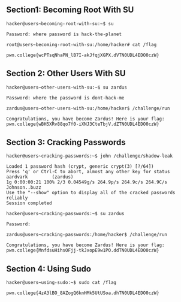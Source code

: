## Section1: Becoming Root With SU
`hacker@users~becoming-root-with-su:~$ su`
```
Password: where password is hack-the-planet
```
`root@users~becoming-root-with-su:/home/hacker# cat /flag`
```
pwn.college{wcPTsqNhaPN_lB7I-akJfqjXGPX.dVTN0UDL4EDO0czW}
```
## Section 2: Other Users With SU
`hacker@users~other-users-with-su:~$ su zardus`
```
Password: where the password is dont-hack-me
```
`zardus@users~other-users-with-su:/home/hacker$ /challenge/run`
```
Congratulations, you have become Zardus! Here is your flag:
pwn.college{wBH5XRv88qo7f0-iXNJ3CteTbjV.dZTN0UDL4EDO0czW}
```
## Section 3: Cracking Passwords
`hacker@users~cracking-passwords:~$ john /challenge/shadow-leak`
```
Loaded 1 password hash (crypt, generic crypt(3) [?/64])
Press 'q' or Ctrl-C to abort, almost any other key for status
aardvark         (zardus)
1g 0:00:00:21 100% 2/3 0.04549g/s 264.9p/s 264.9c/s 264.9C/s Johnson..buzz
Use the "--show" option to display all of the cracked passwords reliably
Session completed
```
`hacker@users~cracking-passwords:~$ su zardus`
```
Password:
```
`zardus@users~cracking-passwords:/home/hacker$ /challenge/run`
```
Congratulations, you have become Zardus! Here is your flag:
pwn.college{MnfdsuHihsOFjj-tkJxopE9w1PO.ddTN0UDL4EDO0czW}
```
## Section 4: Using Sudo
`hacker@users~using-sudo:~$ sudo cat /flag`
```
pwn.college{4zA3lBO_8AZogQ6knHMk5UtUSoa.dhTN0UDL4EDO0czW}
```
